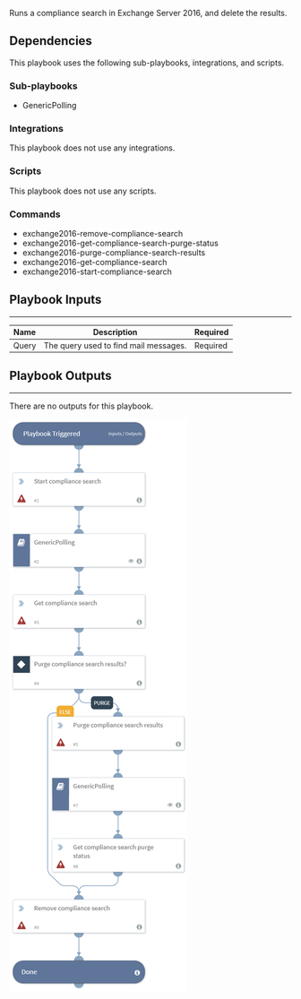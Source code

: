 Runs a compliance search in Exchange Server 2016, and delete the results.

## Dependencies
This playbook uses the following sub-playbooks, integrations, and scripts.

### Sub-playbooks
* GenericPolling

### Integrations
This playbook does not use any integrations.

### Scripts
This playbook does not use any scripts.

### Commands
* exchange2016-remove-compliance-search
* exchange2016-get-compliance-search-purge-status
* exchange2016-purge-compliance-search-results
* exchange2016-get-compliance-search
* exchange2016-start-compliance-search

## Playbook Inputs
---

| **Name** | **Description** | **Required** |
| --- | --- | --- |
| Query | The query used to find mail messages. |Required |

## Playbook Outputs
---
There are no outputs for this playbook.

![Exchange_2016_Search_and_Delete](https://github.com/ElazarK/content-docs/blob/master/images/playbooks/Exchange_2016_Search_and_Delete.png)
